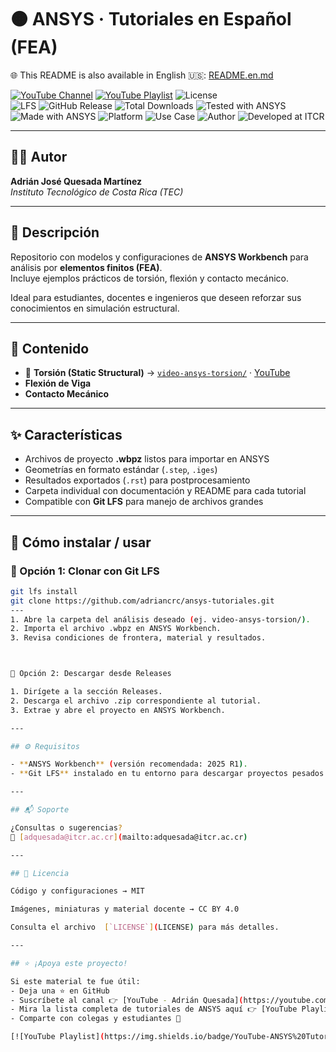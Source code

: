 # 🟠 ANSYS · Tutoriales en Español (FEA)

🌐 This README is also available in English 🇺🇸: [README.en.md](README.en.md)

[![YouTube Channel](https://img.shields.io/badge/YouTube-Adrián%20Quesada-red?logo=youtube)](https://youtube.com/@adrian-quesada)
[![YouTube Playlist](https://img.shields.io/badge/YouTube-ANSYS%20Tutoriales-red?logo=youtube&style=flat)](https://www.youtube.com/playlist?list=PLoS7esn6vSq-qijNcN_5N_DmRPoeeX0lL)
![License](https://img.shields.io/badge/License-MIT-blue)  
![LFS](https://img.shields.io/badge/Git-LFS-important) 
![GitHub Release](https://img.shields.io/github/v/release/adriancrc/ansys-tutoriales)
![Total Downloads](https://img.shields.io/github/downloads/adriancrc/ansys-tutoriales/total)
![Tested with ANSYS](https://img.shields.io/badge/Tested%20with-ANSYS-orange)
![Made with ANSYS](https://img.shields.io/badge/Made%20with-ANSYS-black)
![Platform](https://img.shields.io/badge/Platform-Windows%20%7C%20Linux-lightgrey)
![Use Case](https://img.shields.io/badge/Use-Educational-success)
![Author](https://img.shields.io/badge/Author-Adrián%20Quesada%20Martínez-blueviolet)
![Developed at ITCR](https://img.shields.io/badge/Developed%20at-ITCR-blue)

---

## 👨‍💻 Autor
**Adrián José Quesada Martínez**  
*Instituto Tecnológico de Costa Rica (TEC)*

---

## 📘 Descripción

Repositorio con modelos y configuraciones de **ANSYS Workbench** para análisis por **elementos finitos (FEA)**.  
Incluye ejemplos prácticos de torsión, flexión y contacto mecánico.  

Ideal para estudiantes, docentes e ingenieros que deseen reforzar sus conocimientos en simulación estructural.

---

## 📂 Contenido

- 📌 **Torsión (Static Structural)** → [`video-ansys-torsion/`](video-ansys-torsion/) · [YouTube]([ENLACE_VIDEO](https://www.youtube.com/watch?v=_SWBRu8z728))  
- **Flexión de Viga**  
- **Contacto Mecánico**  

---

## ✨ Características

- Archivos de proyecto **.wbpz** listos para importar en ANSYS  
- Geometrías en formato estándar (`.step`, `.iges`)  
- Resultados exportados (`.rst`) para postprocesamiento  
- Carpeta individual con documentación y README para cada tutorial  
- Compatible con **Git LFS** para manejo de archivos grandes  

---

## 🚀 Cómo instalar / usar

### 🔹 Opción 1: Clonar con Git LFS

```bash
git lfs install
git clone https://github.com/adriancrc/ansys-tutoriales.git
---
1. Abre la carpeta del análisis deseado (ej. video-ansys-torsion/).
2. Importa el archivo .wbpz en ANSYS Workbench.
3. Revisa condiciones de frontera, material y resultados.



🔹 Opción 2: Descargar desde Releases

1. Dirígete a la sección Releases.
2. Descarga el archivo .zip correspondiente al tutorial.
3. Extrae y abre el proyecto en ANSYS Workbench.

---

## ⚙️ Requisitos

- **ANSYS Workbench** (versión recomendada: 2025 R1).  
- **Git LFS** instalado en tu entorno para descargar proyectos pesados.

---

## 📬 Soporte

¿Consultas o sugerencias?  
📧 [adquesada@itcr.ac.cr](mailto:adquesada@itcr.ac.cr)

---

## 📄 Licencia

Código y configuraciones → MIT

Imágenes, miniaturas y material docente → CC BY 4.0

Consulta el archivo  [`LICENSE`](LICENSE) para más detalles.

---

## ⭐ ¡Apoya este proyecto!

Si este material te fue útil:  
- Deja una ⭐ en GitHub  
- Suscríbete al canal 👉 [YouTube - Adrián Quesada](https://youtube.com/@adrian-quesada)  
- Mira la lista completa de tutoriales de ANSYS aquí 👉 [YouTube Playlist](https://www.youtube.com/playlist?list=PLoS7esn6vSq-qijNcN_5N_DmRPoeeX0lL)  
- Comparte con colegas y estudiantes 🚀

[![YouTube Playlist](https://img.shields.io/badge/YouTube-ANSYS%20Tutoriales-red?logo=youtube&style=for-the-badge)](https://www.youtube.com/playlist?list=PLoS7esn6vSq-qijNcN_5N_DmRPoeeX0lL)

